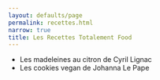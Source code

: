 ```yaml
---
layout: defaults/page
permalink: recettes.html
narrow: true
title: Les Recettes Totalement Food
---
```


- Les madeleines au citron de Cyril Lignac
- Les cookies vegan de Johanna Le Pape




